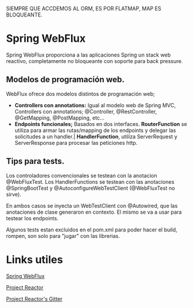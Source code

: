 SIEMPRE QUE ACCDEMOS AL ORM, ES POR FLATMAP, MAP ES BLOQUEANTE.
# Spring WebFlux
Spring WebFlux proporciona a las aplicaciones Spring un stack web reactivo, completamente no bloqueante con soporte para back pressure. 

## Modelos de programación web.
WebFlux ofrece dos modelos distintos de programación web; 

* **Controllers con annotations:** Igual al modelo web de Spring MVC, Controllers con annotations; @Controller, @RestController, @GetMapping, @PostMapping, etc...
* **Endpoints funcionales;** Basados en dos interfaces. **RouterFunction** se utiliza para armar las rutas/mapping de los endpoints y delegar las solicitudes a un handler.| **HandlerFunction**, utiliza ServerRequest y ServerResponse para procesar las peticiones http.

## Tips para tests.

Los controladores convencionales se testean con la anotacion @WebFluxTest.
Los HandlerFunctions se testean con las anotaciones @SpringBootTest y @AutoconfigureWebTestClient (@WebFluxTest no sirve).

En ambos casos se inyecta un WebTestClient con @Autowired, que las anotaciones de clase generaron en contexto. El mismo se va a usar para testear los endpoints.

Algunos tests estan excluidos en el pom.xml para poder hacer el build, rompen, son solo para "jugar" con las librerias.

# Links utiles
 
[Spring WebFlux](https://docs.spring.io/spring-framework/docs/current/spring-framework-reference/web-reactive.html)

[Project Reactor](https://projectreactor.io/)

[Project Reactor's Gitter](https://gitter.im/reactor/reactor)
